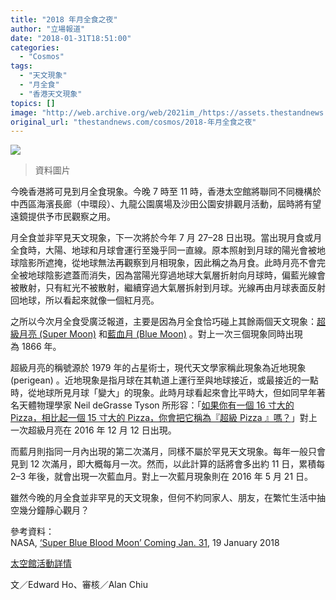 ```yaml
---
title: "2018 年月全食之夜"
author: "立場報道"
date: "2018-01-31T18:51:00"
categories:
  - "Cosmos"
tags:
  - "天文現象"
  - "月全食"
  - "香港天文現象"
topics: []
image: "http://web.archive.org/web/2021im_/https://assets.thestandnews.com/media/photos/ksc111201_01_YWfsn.png"
original_url: "thestandnews.com/cosmos/2018-年月全食之夜"
---
```

![](http://web.archive.org/web/2021im_/https://assets.thestandnews.com/media/photos/ksc111201_01_YWfsn.png)
> 資料圖片

今晚香港將可見到月全食現象。今晚 7 時至 11 時，香港太空館將聯同不同機構於中西區海濱長廊（中環段）、九龍公園廣場及沙田公園安排觀月活動，屆時將有望遠鏡提供予市民觀察之用。

月全食並非罕見天文現象，下一次將於今年 7 月 27–28 日出現。當出現月食或月全食時，大陽、地球和月球會運行至幾乎同一直線。原本照射到月球的陽光會被地球陰影所遮掩，從地球無法再觀察到月相現象，因此稱之為月食。此時月亮不會完全被地球陰影遮蓋而消失，因為當陽光穿過地球大氣層折射向月球時，偏藍光線會被散射，只有紅光不被散射，繼續穿過大氣層拆射到月球。光線再由月球表面反射回地球，所以看起來就像一個紅月亮。

之所以今次月全食受廣泛報道，主要是因為月全食恰巧碰上其餘兩個天文現象：[超級月亮 (Super Moon)](http://web.archive.org/web/20211229062743/https://www.nasa.gov/feature/super-blue-blood-moon-coming-jan-31) 和[藍血月 (Blue Moon)](http://web.archive.org/web/20211229062743/https://apod.nasa.gov/apod/ap151003.html) 。對上一次三個現象同時出現為 1866 年。

超級月亮的稱號源於 1979 年的占星術士，現代天文學家稱此現象為近地現象 (perigean) 。近地現象是指月球在其軌道上運行至與地球接近，或最接近的一點時，從地球所見月球「變大」的現象。此時月球看起來會比平時大，但如同早年著名天體物理學家 Neil deGrasse Tyson 所形容：「[如果你有一個 16 寸大的 Pizza，相比起一個 15 寸大的 Pizza，你會把它稱為『超級 Pizza 』嗎？](../../cosmos/%E8%B3%9E%E6%9C%88%E8%89%AF%E6%A9%9F-%E8%B6%85%E7%B4%9A%E6%9C%88%E4%BA%AE%E6%98%9F%E6%9C%9F%E4%B8%80%E5%87%BA%E7%8F%BE/)」對上一次超級月亮在 2016 年 12 月 12 日出現。

而藍月則指同一月內出現的第二次滿月，同樣不屬於罕見天文現象。每年一般只會見到 12 次滿月，即大概每月一次。然而，以此計算的話將會多出約 11 日，累積每 2–3 年後，就會出現一次藍血月。對上一次藍月現象則在 2016 年 5 月 21 日。

雖然今晚的月全食並非罕見的天文現象，但何不約同家人、朋友，在繁忙生活中抽空幾分鐘靜心觀月？ 

參考資料：  
NASA, [‘Super Blue Blood Moon’ Coming Jan. 31](http://web.archive.org/web/20211229062743/https://www.nasa.gov/feature/super-blue-blood-moon-coming-jan-31/), 19 January 2018 

[太空館活動詳情](http://web.archive.org/web/20211229062743/http://www.lcsd.gov.hk/CE/Museum/Space/zh_TW/web/spm/activity/observation.html)

文／Edward Ho、審核／Alan Chiu